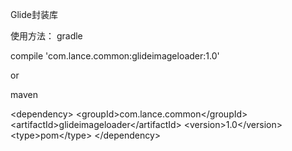 Glide封装库

使用方法：
gradle

compile 'com.lance.common:glideimageloader:1.0'

or

maven

&lt;dependency&gt;
  &lt;groupId&gt;com.lance.common&lt;/groupId&gt;
  &lt;artifactId&gt;glideimageloader&lt;/artifactId&gt;
  &lt;version&gt;1.0&lt;/version&gt;
  &lt;type&gt;pom&lt;/type&gt;
&lt;/dependency&gt;